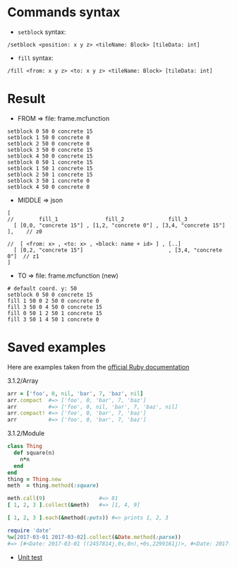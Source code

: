 # Commands syntax
- `setblock` syntax:
```
/setblock <position: x y z> <tileName: Block> [tileData: int]
```

- `fill` syntax:
```
/fill <from: x y z> <to: x y z> <tileName: Block> [tileData: int]
```

# Result

* FROM => file: frame.mcfunction
```mcfunction
setblock 0 50 0 concrete 15
setblock 1 50 0 concrete 0
setblock 2 50 0 concrete 0
setblock 3 50 0 concrete 15
setblock 4 50 0 concrete 15
setblock 0 50 1 concrete 15
setblock 1 50 1 concrete 15
setblock 2 50 1 concrete 15
setblock 3 50 1 concrete 0
setblock 4 50 0 concrete 0
```

* MIDDLE => json
```jsonc
[
//        fill_1               fill_2              fill_3  
  [ [0,0, "concrete 15"] , [1,2, "concrete 0"] , [3,4, "concrete 15"] ],    // z0
      
//  [ <from: x> , <to: x> , <block: name + id> ] , [..]
  [ [0,2, "concrete 15"]                           , [3,4, "concrete 0"]  // z1
]
```

* TO => file: frame.mcfunction (new)
```mcfunction
# default coord. y: 50
setblock 0 50 0 concrete 15
fill 1 50 0 2 50 0 concrete 0
fill 3 50 0 4 50 0 concrete 15
fill 0 50 1 2 50 1 concrete 15
fill 3 50 1 4 50 1 concrete 0
```

# Saved examples

Here are examples taken from the [official Ruby documentation](https://ruby-doc.org)

3.1.2/Array
```ruby
arr = ['foo', 0, nil, 'bar', 7, 'baz', nil]
arr.compact  #=> ['foo', 0, 'bar', 7, 'baz']
arr          #=> ['foo', 0, nil, 'bar', 7, 'baz', nil]
arr.compact! #=> ['foo', 0, 'bar', 7, 'baz']
arr          #=> ['foo', 0, 'bar', 7, 'baz']
```


3.1.2/Module
```ruby
class Thing
  def square(n)
    n*n
  end
end
thing = Thing.new
meth  = thing.method(:square)

meth.call(9)                 #=> 81
[ 1, 2, 3 ].collect(&meth)   #=> [1, 4, 9]

[ 1, 2, 3 ].each(&method(:puts)) #=> prints 1, 2, 3

require 'date'
%w[2017-03-01 2017-03-02].collect(&Date.method(:parse))
#=> [#<Date: 2017-03-01 ((2457814j,0s,0n),+0s,2299161j)>, #<Date: 2017-03-02 ((2457815j,0s,0n),+0s,2299161j)>]
```


- [Unit test](https://en.wikibooks.org/wiki/Ruby_Programming/Unit_testing)

